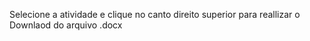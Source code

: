 Selecione a atividade e clique no canto direito superior para reallizar o Downlaod do arquivo .docx
